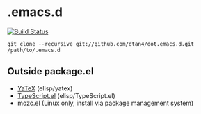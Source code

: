 # .emacs.d
[![Build Status](https://travis-ci.org/dtan4/dot.emacs.d.svg?branch=master)](https://travis-ci.org/dtan4/dot.emacs.d)

```
git clone --recursive git://github.com/dtan4/dot.emacs.d.git /path/to/.emacs.d
```

## Outside package.el
* [YaTeX](http://www.yatex.org/) (elisp/yatex)
* [TypeScript.el](http://msopentech.com/blog/2012/10/01/sublime-text-vi-emacs-typescript-enabled/) (elisp/TypeScript.el)
* mozc.el (Linux only, install via package management system)
